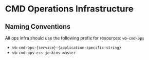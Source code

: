 # CMD Operations Infrastructure

## Naming Conventions

All ops infra should use the following prefix for resources: `wb-cmd-ops`

- `wb-cmd-ops-{service}-{application-specific-string}`
- `wb-cmd-ops-ecs-jenkins-master`